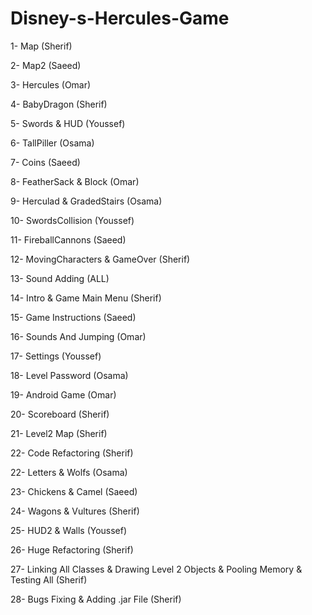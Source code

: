 # Disney-s-Hercules-Game
1- Map (Sherif)

2- Map2 (Saeed)

3- Hercules (Omar)

4- BabyDragon (Sherif)

5- Swords & HUD (Youssef)

6- TallPiller (Osama)

7- Coins (Saeed)

8- FeatherSack & Block (Omar)

9- Herculad & GradedStairs (Osama)

10- SwordsCollision (Youssef)

11- FireballCannons (Saeed)

12- MovingCharacters & GameOver (Sherif)

13- Sound Adding (ALL)

14- Intro & Game Main Menu (Sherif)

15- Game Instructions (Saeed)

16- Sounds And Jumping (Omar)

17- Settings (Youssef)

18- Level Password (Osama)

19- Android Game (Omar)

20- Scoreboard (Sherif)

21- Level2 Map (Sherif)

22- Code Refactoring (Sherif)

22- Letters & Wolfs (Osama)

23- Chickens & Camel (Saeed)

24- Wagons & Vultures (Sherif)

25- HUD2 & Walls (Youssef)

26- Huge Refactoring (Sherif)

27- Linking All Classes & Drawing Level 2 Objects & Pooling Memory & Testing All (Sherif)

28- Bugs Fixing & Adding .jar File (Sherif) 